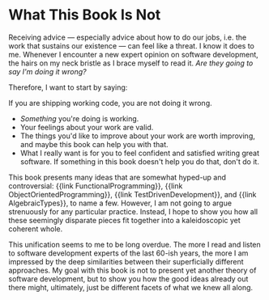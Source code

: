 # What This Book Is Not

Receiving advice — especially advice about how to do our jobs, i.e. the work that sustains our existence — can feel like a threat. I know it does to me. Whenever I encounter a new expert opinion on software development, the hairs on my neck bristle as I brace myself to read it. _Are they going to say I'm doing it wrong?_

Therefore, I want to start by saying:

If you are shipping working code, you are not doing it wrong.

- _Something_ you're doing is working.
- Your feelings about your work are valid. <!--(In fact, as I will later argue, people's feelings are almost the only thing worth considering.)-->
- The things you'd like to improve about your work are worth improving, and maybe this book can help you with that.
- What I really want is for you to feel confident and satisfied writing great software. If something in this book doesn't help you do that, don't do it.

This book presents many ideas that are somewhat hyped-up and controversial: {{link FunctionalProgramming}}, {{link ObjectOrientedProgramming}}, {{link TestDrivenDevelopment}}, and {{link AlgebraicTypes}}, to name a few. However, I am not going to argue strenuously for any particular practice. Instead, I hope to show you how all these seemingly disparate pieces fit together into a kaleidoscopic yet coherent whole.

This unification seems to me to be long overdue. The more I read and listen to software development experts of the last 60-ish years, the more I am impressed by the deep similarities between their superficially different approaches. My goal with this book is not to present yet another theory of software development, but to show you how the good ideas already out there might, ultimately, just be different facets of what we knew all along.

<!--
## This Is Not A Software Development Method

The {{link Techniques}} in this book don't add up to a "methodology" (or even a method) for creating software. This isn't a step-by-step guide or a list of boxes to tick off. What I am trying to give you is:

1. A way of seeing your software, your team, and your company.
2. Ways of working that smoothly produce desirable outcomes within that picture of the world.

These two halves — which I call **views** and **techniques** — go together. The views are only valuable if you have the techniques to act on the information they give you. The techniques will only work if you can see what you're doing.

Although this book aims to be comprehensive, it can never have the final word. I have no grand unified theory of software development. I don't believe there can be one. All I have are enough different ways to look at software systems that I can build ad-hoc mental models of the *actual systems that are in front of me*, and that is enough. My goal is not to "solve" software development, but simply to create good software.

As you cautiously begin to try out my techniques, you might wonder "am I doing it right?" Stay cautious, but don't be anxious. If you're on the lookout for problems and ready to adjust, you're doing it right. Keep going. I have no doubt that with time, you'll improve on everything I've written here.

As you read through the chapters in this book—especially the {{link 36Views Views}} in first section, on {{link SoftwareDevelopment/index.html SoftwareDevelopment}}—you will probably have trouble piecing them together. It may be hard to see what I'm driving at. "What's the big picture?" you'll wonder. "What is his grand unified theory of software development?"

I have no grand theory. I don't believe there can be one. All I have are enough different ways to look at software systems that I can build ad-hoc mental models of the *actual systems that are in front of me*, and that is enough. My goal is not to "solve" software development, but simply to create good software. I don't need a grand unified theory for that.

Therefore, as you read the chapters, don't worry too much about fitting them together. Instead, try to relate each one to your own experience. The sooner you can get a feel for how my views and techniques play out in the real world, the sooner you will be able to apply them effectively.
-->